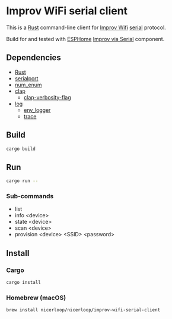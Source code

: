 # Improv WiFi serial client

This is a [Rust](https://www.rust-lang.org) command-line client for [Improv Wifi](https://www.improv-wifi.com/) [serial](https://www.improv-wifi.com/serial/) protocol.

Build for and tested with [ESPHome](https://esphome.io) [Improv via Serial](https://esphome.io/components/improv_serial.html) component.

## Dependencies

- [Rust](https://www.rust-lang.org)
- [serialport](https://crates.io/crates/serialport)
- [num_enum](https://crates.io/crates/num_enum)
- [clap](https://crates.io/crates/clap)
    - [clap-verbosity-flag](https://crates.io/crates/clap-verbosity-flag)
- [log](https://crates.io/crates/log)
    - [env_logger](https://crates.io/crates/env_logger)
    - [trace](https://crates.io/crates/trace)

## Build

```bash
cargo build
```

## Run

```bash
cargo run --
```

### Sub-commands
- list
- info \<device>
- state \<device>
- scan \<device>
- provision \<device> \<SSID> \<password>

## Install

### Cargo

```bash
cargo install
```

### Homebrew (macOS)

```bash
brew install nicerloop/nicerloop/improv-wifi-serial-client
```
